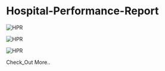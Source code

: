 # Hospital-Performance-Report



![HPR](https://github.com/user-attachments/assets/9f0d0a31-54c0-4f0e-babe-819ba8f50ee7)



![HPR](https://github.com/user-attachments/assets/683e1bc0-1e78-473a-bc88-0b68a0b9f4d8)





![HPR](https://github.com/user-attachments/assets/82ea3396-0398-48a8-b860-e7af84271fdb)



Check_Out More.. 
